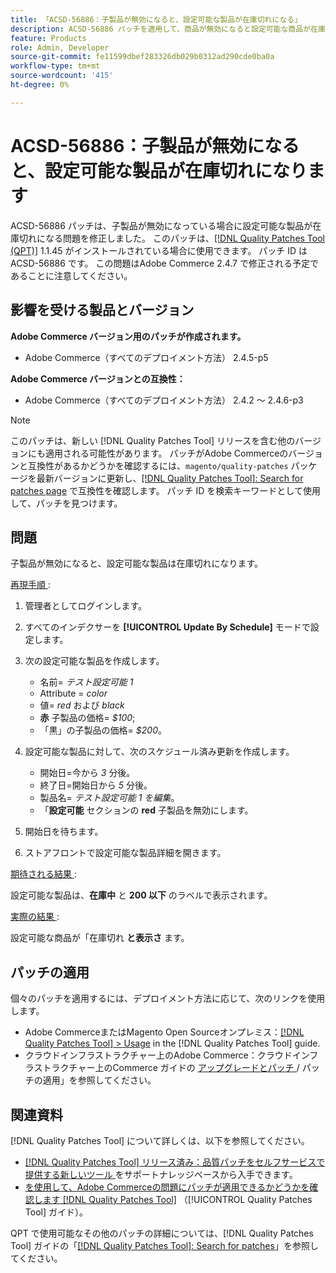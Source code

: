 ```yaml
---
title: 「ACSD-56886：子製品が無効になると、設定可能な製品が在庫切れになる」
description: ACSD-56886 パッチを適用して、商品が無効になると設定可能な商品が在庫切れになるAdobe Commerceの問題を修正してください。
feature: Products
role: Admin, Developer
source-git-commit: fe11599dbef283326db029b0312ad290cde0ba0a
workflow-type: tm+mt
source-wordcount: '415'
ht-degree: 0%

---
```


# ACSD-56886：子製品が無効になると、設定可能な製品が在庫切れになります

ACSD-56886 パッチは、子製品が無効になっている場合に設定可能な製品が在庫切れになる問題を修正しました。 このパッチは、[[!DNL Quality Patches Tool (QPT)]](https://experienceleague.adobe.com/ja/docs/commerce-knowledge-base/kb/announcements/commerce-announcements/magento-quality-patches-released-new-tool-to-self-serve-quality-patches) 1.1.45 がインストールされている場合に使用できます。 パッチ ID は ACSD-56886 です。 この問題はAdobe Commerce 2.4.7 で修正される予定であることに注意してください。

## 影響を受ける製品とバージョン

**Adobe Commerce バージョン用のパッチが作成されます。**

* Adobe Commerce（すべてのデプロイメント方法） 2.4.5-p5

**Adobe Commerce バージョンとの互換性：**

* Adobe Commerce（すべてのデプロイメント方法） 2.4.2 ～ 2.4.6-p3

>[!NOTE]
>
>このパッチは、新しい [!DNL Quality Patches Tool] リリースを含む他のバージョンにも適用される可能性があります。 パッチがAdobe Commerceのバージョンと互換性があるかどうかを確認するには、`magento/quality-patches` パッケージを最新バージョンに更新し、[[!DNL Quality Patches Tool]: Search for patches page](https://experienceleague.adobe.com/tools/commerce-quality-patches/index.html?lang=ja) で互換性を確認します。 パッチ ID を検索キーワードとして使用して、パッチを見つけます。

## 問題

子製品が無効になると、設定可能な製品は在庫切れになります。

<u> 再現手順 </u>:

1. 管理者としてログインします。
1. すべてのインデクサーを **[!UICONTROL Update By Schedule]** モードで設定します。
1. 次の設定可能な製品を作成します。

   * 名前= *テスト設定可能 1*
   * Attribute = *color*
   * 値= *red* および *black*
   * **赤** 子製品の価格= *$100*;
   * 「黒」の子製品の価格= *$200*。

1. 設定可能な製品に対して、次のスケジュール済み更新を作成します。

   * 開始日=今から *3* 分後。
   * 終了日=開始日から *5* 分後。
   * 製品名= *テスト設定可能 1 を編集*。
   * 「**設定可能** セクションの **red** 子製品を無効にします。

1. 開始日を待ちます。
1. ストアフロントで設定可能な製品詳細を開きます。

<u> 期待される結果 </u>:

設定可能な製品は、**在庫中** と **200 以下** のラベルで表示されます。

<u> 実際の結果 </u>:

設定可能な商品が「在庫切れ **と表示さ** ます。

## パッチの適用

個々のパッチを適用するには、デプロイメント方法に応じて、次のリンクを使用します。

* Adobe CommerceまたはMagento Open Sourceオンプレミス：[[!DNL Quality Patches Tool] > Usage](/help/tools/quality-patches-tool/usage.md) in the [!DNL Quality Patches Tool] guide.
* クラウドインフラストラクチャー上のAdobe Commerce：クラウドインフラストラクチャー上のCommerce ガイドの [ アップグレードとパッチ ](https://experienceleague.adobe.com/docs/commerce-cloud-service/user-guide/develop/upgrade/apply-patches.html?lang=ja)/ パッチの適用」を参照してください。

## 関連資料

[!DNL Quality Patches Tool] について詳しくは、以下を参照してください。

* [[!DNL Quality Patches Tool]  リリース済み：品質パッチをセルフサービスで提供する新しいツール ](https://experienceleague.adobe.com/ja/docs/commerce-knowledge-base/kb/announcements/commerce-announcements/magento-quality-patches-released-new-tool-to-self-serve-quality-patches) をサポートナレッジベースから入手できます。
* [ を使用して、Adobe Commerceの問題にパッチが適用できるかどうかを確認します  [!DNL Quality Patches Tool]](/help/tools/quality-patches-tool/patches-available-in-qpt/check-patch-for-magento-issue-with-magento-quality-patches.md) （[!UICONTROL Quality Patches Tool] ガイド）。


QPT で使用可能なその他のパッチの詳細については、[!DNL Quality Patches Tool] ガイドの「[[!DNL Quality Patches Tool]: Search for patches](https://experienceleague.adobe.com/tools/commerce-quality-patches/index.html?lang=ja)」を参照してください。
